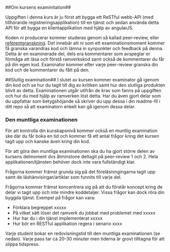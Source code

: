 ##Om kursens examinitation##

Uppgiften i denna kurs är ju först att bygga ett ReSTful webb-API (med tillhörande registreringsapplikation) till en tjänst och sedan använda detta API för att bygga en klientapplikation med hjälp av angularJS. 

Koden ni producerar kommer studeras genom så kallad peer-review, eller [referentgranskning](http://sv.wikipedia.org/wiki/Referentgranskning).
Det innebär att ni som ett examinationsmoment kommer få granska varandras kod och lämna in synpunkter och feedback på denna. Detta är en examinerade del, dels era kommentarer som avspeglar er förmåga att läsa och förstå ramverkskod samt också de kommentarer du får på din egen kod. Examinator kommer efter varje peer-review granska din kod och de kommentarer du fått på den.

##Slutlig examination##
I slutet av kursen kommer examinator gå igenom din kod och se hur du tagit till dig av kritiken samt hur den slutliga produkten blivit av detta. Examinationen utgår utifrån de krav som fanns på uppgiften och hur du med hjälp av ramverken löst detta. Har du även gjort delar som du uppfattar som betygshöjande så skriver du upp dessa i din readme-fil i ditt repo så att examinatorn enkelt kan gå igenom dessa delar.

### Den muntliga examinationen
För att kontrolla din kunskapsnivå kommer också en muntlig examination ske där du får boka en tid och kommer få ett antal frågor kring det kursen tagit upp och kanske även kring din kod. 

För att göra den muntliga examinationen ska du ha gjort större delen av kursens delmoment dvs åtminstone deltagit på peer-review 1 och 2. Hela applikationen/tjänsten behöver dock inte vara fullständigt klar.

Frågorna kommer främst grunda sig på det föreläsningingarna tagit upp samt de läshänvisingar/artiklar som funnits till varje del.

Frågorna kommer främst koncentrera sig på att du förstår koncept kring de delar vi tagit upp och inte mindre koddetaljer. Vissa frågor kan dock röra din byggda tjänst. Exempel på frågor kan vara:

* Förklara begreppet xxxxx
* På vilket sätt löser det ramverk du jobbat med problemet med xxxxx
* Hur har du i din tjänst implementerat xxxxx
* Hur bör en RESTful applikation regera i senario xxxx

Varje student bokar en redovisningstid till den muntliga examinationen (se nedan). Varje pass tar ca 20-30 minuter men tiderna är grovt tilltagna för att slippa tidspress.
